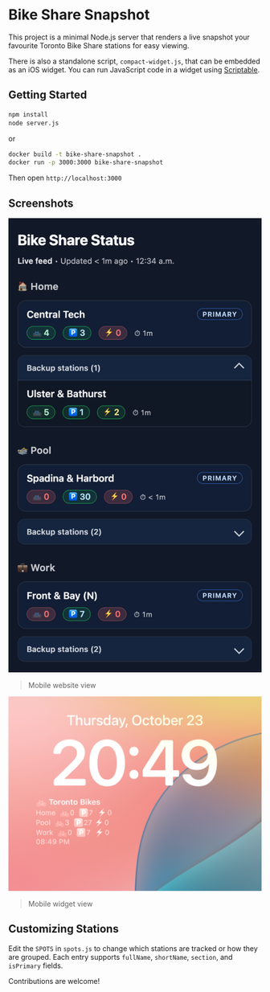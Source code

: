 # Bike Share Snapshot

This project is a minimal Node.js server that renders a live snapshot your favourite Toronto Bike Share stations for easy viewing.

There is also a standalone script, `compact-widget.js`, that can be embedded as an iOS widget. You can run JavaScript code in a widget using [Scriptable](https://scriptable.app/).

## Getting Started

```sh
npm install
node server.js
```

or 

```sh
docker build -t bike-share-snapshot .
docker run -p 3000:3000 bike-share-snapshot
```

Then open `http://localhost:3000`

## Screenshots
![Web Screenshot](website.png)
> Mobile website view

![Mobile Screenshot](widget.jpg)
> Mobile widget view


## Customizing Stations

Edit the `SPOTS` in `spots.js` to change which stations are tracked or how they are grouped. Each entry supports `fullName`, `shortName`, `section`, and `isPrimary` fields.

Contributions are welcome!